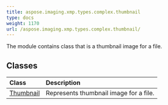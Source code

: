 ```yaml
---
title: aspose.imaging.xmp.types.complex.thumbnail
type: docs
weight: 1170
url: /aspose.imaging.xmp.types.complex.thumbnail/
---
```



The module contains class that is a thumbnail image for a file.

## **Classes**
| **Class** | **Description** |
| :- | :- |
| [Thumbnail](/imaging/python-net/aspose.imaging.xmp.types.complex.thumbnail/thumbnail/) | Represents thumbnail image for a file. |
